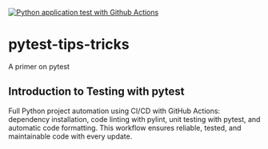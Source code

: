 [![Python application test with Github Actions](https://github.com/Eudes9/pytests-tips-tricks/actions/workflows/testing-ci.yml/badge.svg)](https://github.com/Eudes9/pytests-tips-tricks/actions/workflows/testing-ci.yml)


# pytest-tips-tricks
A primer on pytest

## Introduction to Testing with pytest

Full Python project automation using CI/CD with GitHub Actions: dependency installation, code linting with pylint, unit testing with pytest, and automatic code formatting. This workflow ensures reliable, tested, and maintainable code with every update.
